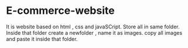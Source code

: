 # E-commerce-website
It is website based on html , css and javaSCript.
Store all in same folder.
Inside that folder create a newfolder , name it as images.
copy all images and paste it inside that folder.

